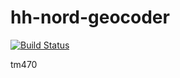 hh-nord-geocoder
================

[![Build Status](https://travis-ci.org/jejking/hh-nord-geocoder.svg?branch=master)](https://travis-ci.org/jejking/hh-nord-geocoder)

tm470
